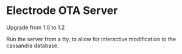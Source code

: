 Electrode OTA Server
===
Upgrade from 1.0 to 1.2

Run the server from a tty, to allow for interactive modification to the cassandra
database.